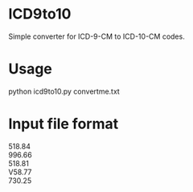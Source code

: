 # ICD9to10
Simple converter for ICD-9-CM to ICD-10-CM codes.
# Usage
python icd9to10.py convertme.txt
# Input file format
518.84  
996.66  
518.81  
V58.77  
730.25  
